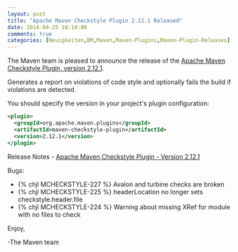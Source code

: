 ```yaml
---
layout: post
title: "Apache Maven Checkstyle Plugin 2.12.1 Released"
date: 2014-04-25 18:14:00
comments: true
categories: [Neuigkeiten,BM,Maven,Maven-Plugins,Maven-Plugin-Releases]
---
```

The Maven team is pleased to announce the release of the 
[Apache Maven Checkstyle Plugin, version 2.12.1](http://maven.apache.org/plugins/maven-checkstyle-plugin/).

Generates a report on violations of code style and optionally fails the build if violations are detected.

You should specify the version in your project's plugin configuration:

``` xml
<plugin>
  <groupId>org.apache.maven.plugins</groupId>
  <artifactId>maven-checkstyle-plugin</artifactId>
  <version>2.12.1</version>
</plugin>
```

<!-- more -->

Release Notes - [Apache Maven Checkstyle Plugin - Version 2.12.1](http://jira.codehaus.org/secure/ReleaseNote.jspa?projectId=11127&version=20236)

Bugs:

 * {% chjl MCHECKSTYLE-227 %} Avalon and turbine checks are broken
 * {% chjl MCHECKSTYLE-225 %} headerLocation no longer sets checkstyle.header.file
 * {% chjl MCHECKSTYLE-224 %} Warning about missing XRef for module with no files to check


Enjoy,

-The Maven team
